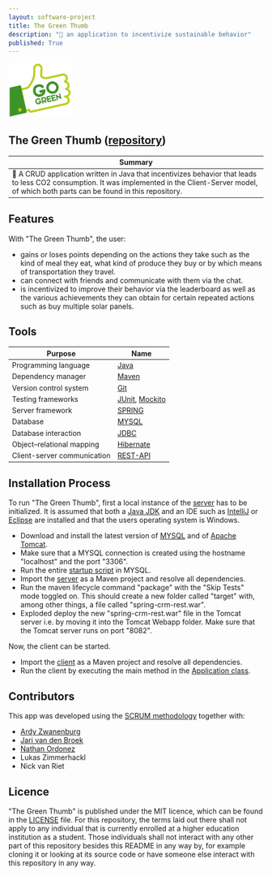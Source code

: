 ```yaml
---
layout: software-project
title: The Green Thumb
description: "🍏 an application to incentivize sustainable behavior"
published: True
---
```


<img src= "/assets/software-project/the-green-thumb/green_thumb_logo.png" alt="The Green Thumb Logo" width="25%">

## The Green Thumb ([repository](https://github.com/johanneshagspiel/the-green-thumb))

| Summary  |
| -------------------------------------------------- |
| 🍏 A CRUD application written in Java that incentivizes behavior that leads to less CO2 consumption. It was implemented in the Client-Server model, of which both parts can be found in this repository.|

## Features

With "The Green Thumb", the user:

- gains or loses points depending on the actions they take such as the kind of meal they eat, what kind of produce they buy or by which means of transportation they travel.
- can connect with friends and communicate with them via the chat.
- is incentivized to improve their behavior via the leaderboard as well as the various achievements they can obtain for certain repeated actions such as buy multiple solar panels. 

## Tools

| Purpose                     | Name                                                                      |
|-----------------------------|---------------------------------------------------------------------------|
| Programming language        | [Java](https://openjdk.org/)                                              |
| Dependency manager          | [Maven](https://maven.apache.org/)                                        |
| Version control system | [Git](https://git-scm.com/)          |
| Testing frameworks          | [JUnit](https://junit.org/junit5/), [Mockito](https://site.mockito.org/)  |
| Server framework            | [SPRING](https://spring.io/)                                              |
| Database                    | [MYSQL](https://www.mysql.com/)                                           |
| Database interaction        | [JDBC](https://en.wikipedia.org/wiki/Java_Database_Connectivity)     |
| Object–relational mapping   | [Hibernate](https://hibernate.org/)                                       |
| Client-server communication | [REST-API](https://en.wikipedia.org/wiki/Representational_state_transfer) |

## Installation Process

To run "The Green Thumb", first a local instance of the [server](https://github.com/johanneshagspiel/the-green-thumb/tree/main/src/Server/TestServer) has to be initialized. It is assumed that both a [Java JDK](https://openjdk.org/) and an IDE such as [IntelliJ](https://www.jetbrains.com/idea/) or [Eclipse](https://www.eclipse.org/ide/) are installed and that the users operating system is Windows.

- Download and install the latest version of [MYSQL](https://dev.mysql.com/downloads/) and of [Apache Tomcat](https://tomcat.apache.org/).
- Make sure that a MYSQL connection is created using the hostname "localhost" and the port "3306".
- Run the entire [startup script](https://github.com/johanneshagspiel/the-green-thumb/blob/main/src/Server/TestServer/sql-script/startup_script.sql) in MYSQL.
- Import the [server](https://github.com/johanneshagspiel/the-green-thumb/tree/main/src/Server/TestServer) as a Maven project and resolve all dependencies.
- Run the maven lifecycle command "package" with the "Skip Tests" mode toggled on. This should create a new folder called "target" with, among other things, a file called "spring-crm-rest.war". 
- Exploded deploy the new "spring-crm-rest.war" file in the Tomcat server i.e. by moving it into the Tomcat Webapp folder. Make sure that the Tomcat server runs on port "8082".

Now, the client can be started.

- Import the [client](https://github.com/johanneshagspiel/the-green-thumb/tree/main/src/client) as a Maven project and resolve all dependencies.
- Run the client by executing the main method in the [Application class](https://github.com/johanneshagspiel/the-green-thumb/tree/main/src/client/src/main/java/gui/Application.java).

## Contributors

This app was developed using the [SCRUM methodology](https://www.scrum.org/resources/what-is-scrum) together with:

- [Ardy Zwanenburg](https://github.com/ArdyZ)
- [Jari van den Broek](https://github.com/jarivdbroek12)
- [Nathan Ordonez](https://github.com/nataxcan)
- Lukas Zimmerhackl
- Nick van Riet

## Licence

"The Green Thumb" is published under the MIT licence, which can be found in the [LICENSE](LICENSE) file. For this repository, the terms laid out there shall not apply to any individual that is currently enrolled at a higher education institution as a student. Those individuals shall not interact with any other part of this repository besides this README in any way by, for example cloning it or looking at its source code or have someone else interact with this repository in any way.
